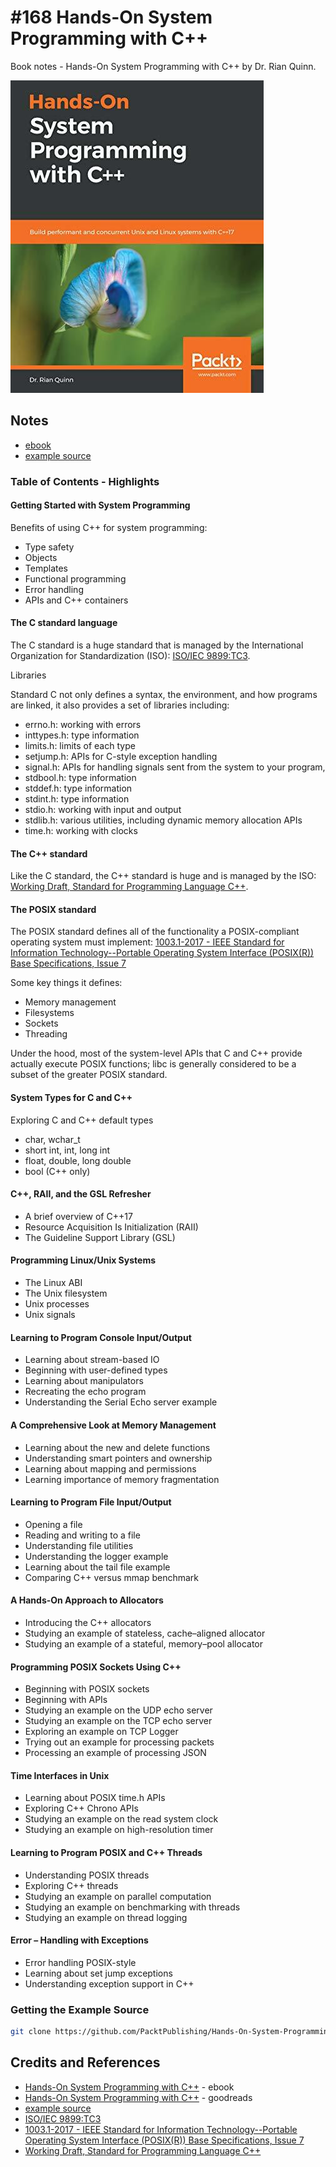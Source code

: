 # #168 Hands-On System Programming with C++

Book notes - Hands-On System Programming with C++ by Dr. Rian Quinn.

[![cover](./assets/cover.jpg)](https://amzn.to/4mw7GHJ)

## Notes

* [ebook](https://subscription.packtpub.com/book/application_development/9781789137880)
* [example source](https://github.com/PacktPublishing/Hands-On-System-Programming-with-CPP)

### Table of Contents - Highlights

#### Getting Started with System Programming

Benefits of using C++ for system programming:

* Type safety
* Objects
* Templates
* Functional programming
* Error handling
* APIs and C++ containers

#### The C standard language

The C standard is a huge standard that is managed by the International Organization for Standardization (ISO):
[ISO/IEC 9899:TC3](http://www.open-std.org/jtc1/sc22/wg14/www/docs/n1256.pdf).

Libraries

Standard C not only defines a syntax, the environment, and how programs are linked, it also provides a set of libraries including:

* errno.h: working with errors
* inttypes.h: type information
* limits.h: limits of each type
* setjump.h: APIs for C-style exception handling
* signal.h: APIs for handling signals sent from the system to your program,
* stdbool.h: type information
* stddef.h: type information
* stdint.h: type information
* stdio.h: working with input and output
* stdlib.h: various utilities, including dynamic memory allocation APIs
* time.h: working with clocks

#### The C++ standard

Like the C standard, the C++ standard is huge and is managed by the ISO:
[Working Draft, Standard for Programming Language C++](http://www.open-std.org/jtc1/sc22/wg21/docs/papers/2017/n4713.pdf).

#### The POSIX standard

The POSIX standard defines all of the functionality a POSIX-compliant operating system must implement:
[1003.1-2017 - IEEE Standard for Information Technology--Portable Operating System Interface (POSIX(R)) Base Specifications, Issue 7](https://ieeexplore.ieee.org/document/8277153/)

Some key things it defines:

* Memory management
* Filesystems
* Sockets
* Threading

Under the hood, most of the system-level APIs that C and C++ provide actually execute POSIX functions;
libc is generally considered to be a subset of the greater POSIX standard.

#### System Types for C and C++

Exploring C and C++ default types

* char, wchar_t
* short int, int, long int
* float, double, long double
* bool (C++ only)

#### C++, RAII, and the GSL Refresher

* A brief overview of C++17
* Resource Acquisition Is Initialization (RAII)
* The Guideline Support Library (GSL)

#### Programming Linux/Unix Systems

* The Linux ABI
* The Unix filesystem
* Unix processes
* Unix signals

#### Learning to Program Console Input/Output

* Learning about stream-based IO
* Beginning with user-defined types
* Learning about manipulators
* Recreating the echo program
* Understanding the Serial Echo server example

#### A Comprehensive Look at Memory Management

* Learning about the new and delete functions
* Understanding smart pointers and ownership
* Learning about mapping and permissions
* Learning importance of memory fragmentation

#### Learning to Program File Input/Output

* Opening a file
* Reading and writing to a file
* Understanding file utilities
* Understanding the logger example
* Learning about the tail file example
* Comparing C++ versus mmap benchmark

#### A Hands-On Approach to Allocators

* Introducing the C++ allocators
* Studying an example of stateless, cache–aligned allocator
* Studying an example of a stateful, memory–pool allocator

#### Programming POSIX Sockets Using C++

* Beginning with POSIX sockets
* Beginning with APIs
* Studying an example on the UDP echo server
* Studying an example on the TCP echo server
* Exploring an example on TCP Logger
* Trying out an example for processing packets
* Processing an example of processing JSON

#### Time Interfaces in Unix

* Learning about POSIX time.h APIs
* Exploring C++ Chrono APIs
* Studying an example on the read system clock
* Studying an example on high-resolution timer

#### Learning to Program POSIX and C++ Threads

* Understanding POSIX threads
* Exploring C++ threads
* Studying an example on parallel computation
* Studying an example on benchmarking with threads
* Studying an example on thread logging

#### Error – Handling with Exceptions

* Error handling POSIX-style
* Learning about set jump exceptions
* Understanding exception support in C++

### Getting the Example Source

```sh
git clone https://github.com/PacktPublishing/Hands-On-System-Programming-with-CPP.git example_source
```

## Credits and References

* [Hands-On System Programming with C++](https://subscription.packtpub.com/book/application_development/9781789137880) - ebook
* [Hands-On System Programming with C++](https://www.goodreads.com/book/show/43517659-hands-on-system-programming-with-c) - goodreads
* [example source](https://github.com/PacktPublishing/Hands-On-System-Programming-with-CPP)
* [ISO/IEC 9899:TC3](http://www.open-std.org/jtc1/sc22/wg14/www/docs/n1256.pdf)
* [1003.1-2017 - IEEE Standard for Information Technology--Portable Operating System Interface (POSIX(R)) Base Specifications, Issue 7](https://ieeexplore.ieee.org/document/8277153/)
* [Working Draft, Standard for Programming Language C++](http://www.open-std.org/jtc1/sc22/wg21/docs/papers/2017/n4713.pdf)
